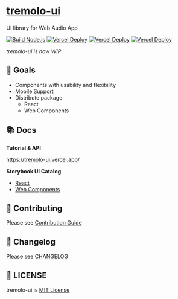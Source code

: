 
# [tremolo-ui](https://github.com/m1m0zzz/tremolo-ui)

UI library for Web Audio App

[![Build Node.js](https://github.com/m1m0zzz/tremolo-ui/actions/workflows/build.yml/badge.svg)](https://github.com/m1m0zzz/tremolo-ui/actions/workflows/build.yml)
[![Vercel Deploy](https://deploy-badge.vercel.app/vercel/tremolo-ui?logo=docusaurus&name=Docs)](https://tremolo-ui.vercel.app/)
[![Vercel Deploy](https://deploy-badge.vercel.app/vercel/tremolo-ui-sb-react?logo=storybook&name=React)](https://tremolo-ui-sb-react.vercel.app/)
[![Vercel Deploy](https://deploy-badge.vercel.app/vercel/tremolo-ui-sb-web-components?logo=storybook&name=Web+Components)](https://tremolo-ui-sb-web-components.vercel.app/)

*tremolo-ui is now WIP*

## 🚩 Goals

- Components with usability and flexibility
- Mobile Support
- Distribute package
  - React
  - Web Components

## 📚 Docs

**Tutorial & API**

https://tremolo-ui.vercel.app/

**Storybook UI Catalog**

- [React](https://tremolo-ui-sb-react.vercel.app/)
- [Web Components](https://tremolo-ui-sb-web-components.vercel.app/)


## 🦝 Contributing
Please see [Contribution Guide](https://tremolo-ui.vercel.app/docs/guides/CONTRIBUTING)

## 🦺 Changelog

Please see [CHANGELOG](https://tremolo-ui.vercel.app/docs/support/CHANGELOG)


## 📜 LICENSE
tremolo-ui is [MIT License](./LICENSE)
